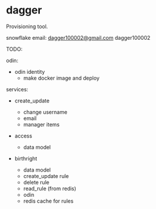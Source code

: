 # dagger
Provisioning tool.


snowflake email:
dagger100002@gmail.com
dagger100002

TODO:

odin:
* odin identity
    - make docker image and deploy

services:
* create_update
    - change username
    - email
    - manager items

* access
    - data model
    
* birthright
    - data model
    - create_update rule
    - delete rule
    - read_rule (from redis)
    - odin
    - redis cache for rules



